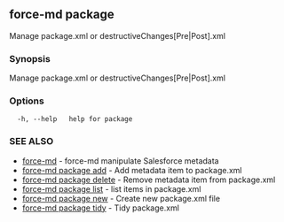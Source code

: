 ## force-md package

Manage package.xml or destructiveChanges[Pre|Post].xml

### Synopsis

Manage package.xml or destructiveChanges[Pre|Post].xml

### Options

```
  -h, --help   help for package
```

### SEE ALSO

* [force-md](force-md.md)	 - force-md manipulate Salesforce metadata
* [force-md package add](force-md_package_add.md)	 - Add metadata item to package.xml
* [force-md package delete](force-md_package_delete.md)	 - Remove metadata item from package.xml
* [force-md package list](force-md_package_list.md)	 - list items in package.xml
* [force-md package new](force-md_package_new.md)	 - Create new package.xml file
* [force-md package tidy](force-md_package_tidy.md)	 - Tidy package.xml

